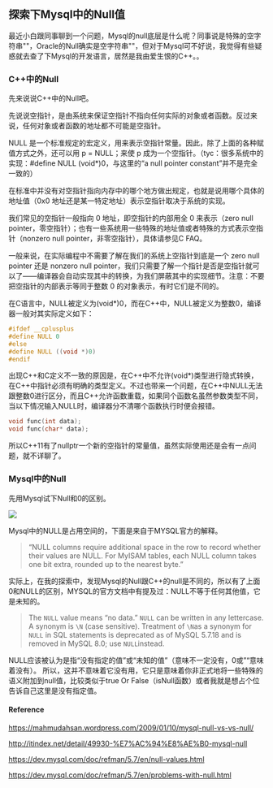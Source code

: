 ## 探索下Mysql中的Null值

最近小白跟同事聊到一个问题，Mysql的null底层是什么呢？同事说是特殊的空字符串""，Oracle的Null确实是空字符串""，但对于Mysql可不好说，我觉得有些疑惑就去查了下Mysql的开发语言，居然是我由爱生恨的C++。。

### C++中的Null

先来说说C++中的Null吧。

先说说空指针，是由系统来保证空指针不指向任何实际的对象或者函数。反过来说，任何对象或者函数的地址都不可能是空指针。

NULL 是一个标准规定的宏定义，用来表示空指针常量。因此，除了上面的各种赋值方式之外，还可以用 p = NULL；来使 p 成为一个空指针。（tyc：很多系统中的实现：#define NULL (void*)0，与这里的“a null pointer constant”并不是完全一致的）

在标准中并没有对空指针指向内存中的哪个地方做出规定，也就是说用哪个具体的地址值（0x0 地址还是某一特定地址）表示空指针取决于系统的实现。

我们常见的空指针一般指向 0 地址，即空指针的内部用全 0 来表示（zero null pointer，零空指针）；也有一些系统用一些特殊的地址值或者特殊的方式表示空指针（nonzero null pointer，非零空指针），具体请参见C FAQ。

一般来说，在实际编程中不需要了解在我们的系统上空指针到底是一个 zero null pointer 还是 nonzero null pointer，我们只需要了解一个指针是否是空指针就可以了——编译器会自动实现其中的转换，为我们屏蔽其中的实现细节。注意：不要把空指针的内部表示等同于整数 0 的对象表示，有时它们是不同的。

在C语言中，NULL被定义为(void*)0，而在C++中，NULL被定义为整数0，编译器一般对其实际定义如下：

```cpp
#ifdef __cplusplus
#define NULL 0
#else
#define NULL ((void *)0)
#endif
```

出现C++和C定义不一致的原因是，在C++中不允许(void*)类型进行隐式转换，在C++中指针必须有明确的类型定义。不过也带来一个问题，在C++中NULL无法跟整数0进行区分，而且C++允许函数重载，如果同个函数名虽然参数类型不同，当以下情况输入NULL时，编译器分不清哪个函数执行时便会报错。

```cpp
void func(int data);
void func(char* data);
```

所以C++11有了nullptr一个新的空指针的常量值，虽然实际使用还是会有一点问题，就不详聊了。

### Mysql中的Null

先用Mysql试下Null和0的区别。

![](http://graysliver.oss-cn-shenzhen.aliyuncs.com/undefined/null.JPG)

Mysql中的NULL是占用空间的，下面是来自于MYSQL官方的解释。

>“NULL columns require additional space in the row to record whether their values are NULL. For MyISAM tables, each NULL column takes one bit extra, rounded up to the nearest byte.”

实际上，在我的探索中，发现Mysql的Null跟C++的null是不同的，所以有了上面0和NULL的区别，MYSQL的官方文档中有提及过：NULL不等于任何其他值，它是未知的。

>The `NULL` value means “no data.” `NULL` can be written in any lettercase. A synonym is `\N` (case sensitive). Treatment of `\N`as a synonym for `NULL` in SQL statements is deprecated as of MySQL 5.7.18 and is removed in MySQL 8.0; use `NULL`instead.

NULL应该被认为是指“没有指定的值”或“未知的值”（意味不一定没有，0或”“意味着没有）。 所以，这并不意味着它没有用，它只是意味着你非正式地将一些特殊的语义附加到null值，比较类似于true Or False（isNull函数）或者我就是想占个位告诉自己这里是没有指定值。



#### Reference

https://mahmudahsan.wordpress.com/2009/01/10/mysql-null-vs-vs-null/

http://itindex.net/detail/49930-%E7%AC%94%E8%AE%B0-mysql-null

https://dev.mysql.com/doc/refman/5.7/en/null-values.html

https://dev.mysql.com/doc/refman/5.7/en/problems-with-null.html